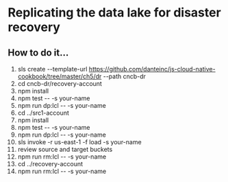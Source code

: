 # Replicating the data lake for disaster recovery

## How to do it...
1. sls create --template-url https://github.com/danteinc/js-cloud-native-cookbook/tree/master/ch5/dr --path cncb-dr
2. cd cncb-dr/recovery-account
3. npm install
4. npm test -- -s your-name
5. npm run dp:lcl -- -s your-name
6. cd ../src1-account
7. npm install
8. npm test -- -s your-name
9. npm run dp:lcl -- -s your-name
10. sls invoke -r us-east-1 -f load -s your-name
11. review source and target buckets
12. npm run rm:lcl -- -s your-name
13. cd ../recovery-account
14. npm run rm:lcl -- -s your-name
